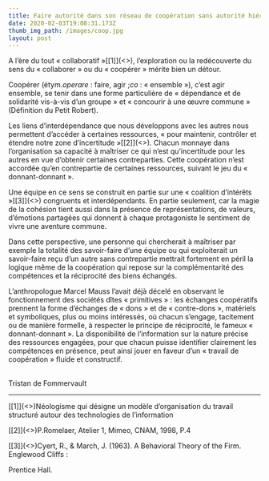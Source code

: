 ```yaml
---
title: Faire autorité dans son réseau de coopération sans autorité hiérarchique
date: 2020-02-03T19:08:31.173Z
thumb_img_path: /images/coop.jpg
layout: post
---
```

A l’ère du tout « collaboratif »[\[1]](<>), l’exploration ou la redécouverte du sens du « collaborer » ou du « coopérer » mérite bien un détour.



Coopérer (étym.*operare* : faire, agir ;*co* : « ensemble »), c’est agir ensemble, se tenir dans une forme particulière de « dépendance et de solidarité vis-à-vis d’un groupe » et « concourir à une œuvre commune » (Définition du Petit Robert).



Les liens d’interdépendance que nous développons avec les autres nous permettent d’accéder à certaines ressources, « pour maintenir, contrôler et étendre notre zone d’incertitude »[\[2]](<>). Chacun monnaye dans l’organisation sa capacité à maîtriser ce qui n’est qu’incertitude pour les autres en vue d’obtenir certaines contreparties. Cette coopération n’est accordée qu’en contrepartie de certaines ressources, suivant le jeu du « donnant-donnant ».



Une équipe en ce sens se construit en partie sur une « coalition d’intérêts »[\[3]](<>) congruents et interdépendants. En partie seulement, car la magie de la cohésion tient aussi dans la présence de représentations, de valeurs, d’émotions partagées qui donnent à chaque protagoniste le sentiment de vivre une aventure commune.



Dans cette perspective, une personne qui chercherait à maîtriser par exemple la totalité des savoir-faire d’une équipe ou qui exploiterait un savoir-faire reçu d’un autre sans contrepartie mettrait fortement en péril la logique même de la coopération qui repose sur la complémentarité des compétences et la réciprocité des biens échangés.



L’anthropologue Marcel Mauss l’avait déjà décelé en observant le fonctionnement des sociétés dîtes « primitives » : les échanges coopératifs prennent la forme d’échanges de « dons » et de « contre-dons », matériels et symboliques, plus ou moins intéressés, où chacun s’engage, tacitement ou de manière formelle, à respecter le principe de réciprocité, le fameux « donnant-donnant ». La disponibilité de l’information sur la nature précise des ressources engagées, pour que chacun puisse identifier clairement les compétences en présence, peut ainsi jouer en faveur d’un « travail de coopération » fluide et constructif.

\
Tristan de Fommervault

- - -

[\[1]](<>)Néologisme qui désigne un modèle d’organisation du travail structuré autour des technologies de l’information

[\[2]](<>)P.Romelaer, Atelier 1, Mimeo, CNAM, 1998, P.4

[\[3]](<>)Cyert, R., & March, J. (1963). A Behavioral Theory of the Firm. Englewood Cliffs :

Prentice Hall.
